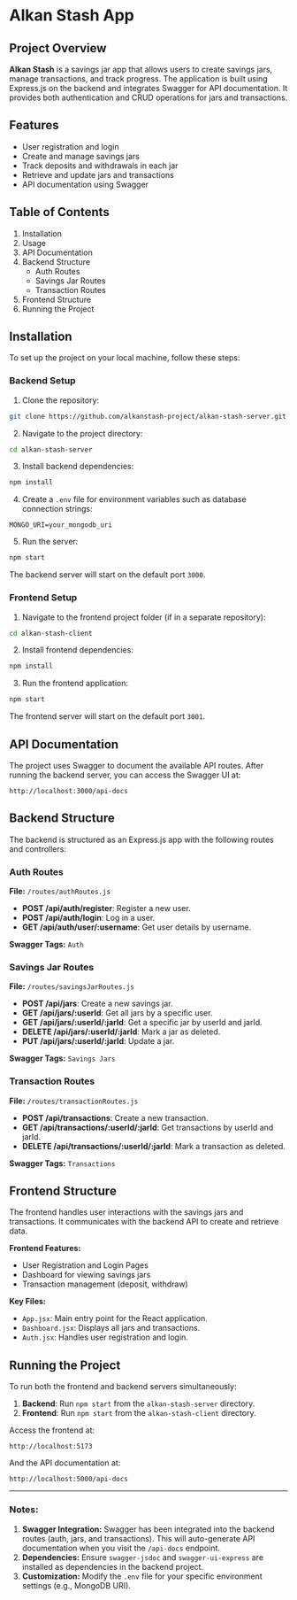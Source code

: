 # Alkan Stash App

## Project Overview

**Alkan Stash** is a savings jar app that allows users to create savings jars, manage transactions, and track progress. The application is built using Express.js on the backend and integrates Swagger for API documentation. It provides both authentication and CRUD operations for jars and transactions.

## Features

- User registration and login
- Create and manage savings jars
- Track deposits and withdrawals in each jar
- Retrieve and update jars and transactions
- API documentation using Swagger

## Table of Contents

1. Installation
2. Usage
3. API Documentation
4. Backend Structure
   - Auth Routes
   - Savings Jar Routes 
   - Transaction Routes 
5. Frontend Structure 
6. Running the Project 

## Installation

To set up the project on your local machine, follow these steps:

### Backend Setup

1. Clone the repository:

```bash
git clone https://github.com/alkanstash-project/alkan-stash-server.git
```

2. Navigate to the project directory:

```bash
cd alkan-stash-server
```

3. Install backend dependencies:

```bash
npm install
```

4. Create a `.env` file for environment variables such as database connection strings:

```
MONGO_URI=your_mongodb_uri
```

5. Run the server:

```bash
npm start
```

The backend server will start on the default port `3000`.

### Frontend Setup

1. Navigate to the frontend project folder (if in a separate repository):

```bash
cd alkan-stash-client
```

2. Install frontend dependencies:

```bash
npm install
```

3. Run the frontend application:

```bash
npm start
```

The frontend server will start on the default port `3001`.

## API Documentation

The project uses Swagger to document the available API routes. After running the backend server, you can access the Swagger UI at:

```
http://localhost:3000/api-docs
```

## Backend Structure

The backend is structured as an Express.js app with the following routes and controllers:

### Auth Routes

**File:** `/routes/authRoutes.js`

- **POST /api/auth/register**: Register a new user.
- **POST /api/auth/login**: Log in a user.
- **GET /api/auth/user/:username**: Get user details by username.

**Swagger Tags:** `Auth`

### Savings Jar Routes

**File:** `/routes/savingsJarRoutes.js`

- **POST /api/jars**: Create a new savings jar.
- **GET /api/jars/:userId**: Get all jars by a specific user.
- **GET /api/jars/:userId/:jarId**: Get a specific jar by userId and jarId.
- **DELETE /api/jars/:userId/:jarId**: Mark a jar as deleted.
- **PUT /api/jars/:userId/:jarId**: Update a jar.

**Swagger Tags:** `Savings Jars`

### Transaction Routes

**File:** `/routes/transactionRoutes.js`

- **POST /api/transactions**: Create a new transaction.
- **GET /api/transactions/:userId/:jarId**: Get transactions by userId and jarId.
- **DELETE /api/transactions/:userId/:jarId**: Mark a transaction as deleted.

**Swagger Tags:** `Transactions`

## Frontend Structure

The frontend handles user interactions with the savings jars and transactions. It communicates with the backend API to create and retrieve data.

**Frontend Features:**
- User Registration and Login Pages
- Dashboard for viewing savings jars
- Transaction management (deposit, withdraw)
  
**Key Files:**
- `App.jsx`: Main entry point for the React application.
- `Dashboard.jsx`: Displays all jars and transactions.
- `Auth.jsx`: Handles user registration and login.

## Running the Project

To run both the frontend and backend servers simultaneously:

1. **Backend**: Run `npm start` from the `alkan-stash-server` directory.
2. **Frontend**: Run `npm start` from the `alkan-stash-client` directory.

Access the frontend at:

```
http://localhost:5173
```

And the API documentation at:

```
http://localhost:5000/api-docs
```

---

### Notes:

1. **Swagger Integration:** Swagger has been integrated into the backend routes (auth, jars, and transactions). This will auto-generate API documentation when you visit the `/api-docs` endpoint.
2. **Dependencies:** Ensure `swagger-jsdoc` and `swagger-ui-express` are installed as dependencies in the backend project.
3. **Customization:** Modify the `.env` file for your specific environment settings (e.g., MongoDB URI).
